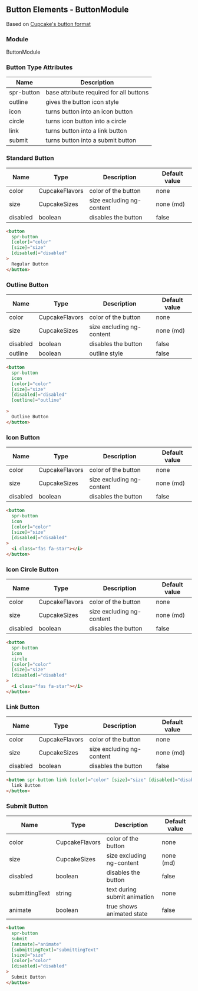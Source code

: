 ## Button Elements - ButtonModule

Based on [Cupcake's button format](https://pages.code.ipreo.com/Ipreo/cupcake-docs/content/elements/buttons/)

### Module

ButtonModule

### Button Type Attributes

| Name       | Description                             |
| ---------- | --------------------------------------- |
| spr-button | base attribute required for all buttons |
| outline    | gives the button icon style             |
| icon       | turns button into an icon button        |
| circle     | turns icon button into a circle         |
| link       | turns button into a link button         |
| submit     | turns button into a submit button       |

### Standard Button

| Name     | Type                | Description               | Default value |
| -------- | ------------------- | ------------------------- | ------------- |
| color    | CupcakeFlavors      | color of the button       | none          |
| size     | CupcakeSizes        | size excluding ng-content | none (md)     |
| disabled | boolean             | disables the button       | false         |

```html
<button
  spr-button
  [color]="color"
  [size]="size"
  [disabled]="disabled"
>
  Regular Button
</button>
```

### Outline Button

| Name     | Type                | Description               | Default value |
| -------- | ------------------- | ------------------------- | ------------- |
| color    | CupcakeFlavors      | color of the button       | none          |
| size     | CupcakeSizes        | size excluding ng-content | none (md)     |
| disabled | boolean             | disables the button       | false         |
| outline  | boolean             | outline style             | false         |


```html
<button
  spr-button
  icon
  [color]="color"
  [size]="size"
  [disabled]="disabled"
  [outline]="outline"
  
>
  Outline Button
</button>
```

### Icon Button

| Name     | Type                | Description               | Default value |
| -------- | ------------------- | ------------------------- | ------------- |
| color    | CupcakeFlavors      | color of the button       | none          |
| size     | CupcakeSizes        | size excluding ng-content | none (md)     |
| disabled | boolean             | disables the button       | false         |

```html
<button
  spr-button
  icon
  [color]="color"
  [size]="size"
  [disabled]="disabled"
>
  <i class="fas fa-star"></i>
</button>
```

### Icon Circle Button

| Name     | Type                | Description               | Default value |
| -------- | ------------------- | ------------------------- | ------------- |
| color    | CupcakeFlavors      | color of the button       | none          |
| size     | CupcakeSizes        | size excluding ng-content | none (md)     |
| disabled | boolean             | disables the button       | false         |

```html
<button
  spr-button
  icon
  circle
  [color]="color"
  [size]="size"
  [disabled]="disabled"
>
  <i class="fas fa-star"></i>
</button>
```

### Link Button

| Name     | Type           | Description               | Default value |
| -------- | -------------- | ------------------------- | ------------- |
| color    | CupcakeFlavors | color of the button       | none          |
| size     | CupcakeSizes   | size excluding ng-content | none (md)     |
| disabled | boolean        | disables the button       | false         |

```html
<button spr-button link [color]="color" [size]="size" [disabled]="disabled">
  link Button
</button>
```

### Submit Button

| Name           | Type           | Description                  | Default value |
| -------------- | -------------- | ---------------------------- | ------------- |
| color          | CupcakeFlavors | color of the button          | none          |
| size           | CupcakeSizes   | size excluding ng-content    | none (md)     |
| disabled       | boolean        | disables the button          | false         |
| submittingText | string         | text during submit animation | none          |
| animate        | boolean        | true shows animated state    | false         |

```html
<button
  spr-button
  submit
  [animate]="animate"
  [submittingText]="submittingText"
  [size]="size"
  [color]="color"
  [disabled]="disabled"
>
  Submit Button
</button>
```

